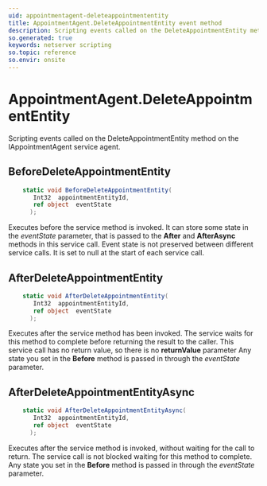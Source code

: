 ```yaml
---
uid: appointmentagent-deleteappointmententity
title: AppointmentAgent.DeleteAppointmentEntity event method
description: Scripting events called on the DeleteAppointmentEntity method on the AppointmentAgent service agent.
so.generated: true
keywords: netserver scripting
so.topic: reference
so.envir: onsite
---
```

# AppointmentAgent.DeleteAppointmentEntity

Scripting events called on the <see cref='M:IAppointmentAgent.DeleteAppointmentEntity'>DeleteAppointmentEntity</see> method on the <see cref='IAppointmentAgent'>IAppointmentAgent</see>  service agent.

## BeforeDeleteAppointmentEntity
```cs
    static void BeforeDeleteAppointmentEntity(
       Int32  appointmentEntityId,
       ref object  eventState
      );
```
Executes before the service method is invoked.
It can store some state in the *eventState* parameter, that is passed to the **After** and **AfterAsync** methods in this service call.
Event state is not preserved between different service calls. It is set to null at the start of each service call.
## AfterDeleteAppointmentEntity
```cs
    static void AfterDeleteAppointmentEntity(
       Int32  appointmentEntityId,
       ref object  eventState
      );
```
Executes after the service method has been invoked. The service waits for this method to complete before returning the result to the caller.
This service call has no return value, so there is no **returnValue** parameter
Any state you set in the **Before** method is passed in through the *eventState* parameter.
## AfterDeleteAppointmentEntityAsync
```cs
    static void AfterDeleteAppointmentEntityAsync(
       Int32  appointmentEntityId,
       ref object  eventState
      );
```
Executes after the service method is invoked, without waiting for the call to return.
The service call is not blocked waiting for this method to complete.
Any state you set in the **Before** method is passed in through the *eventState* parameter.

